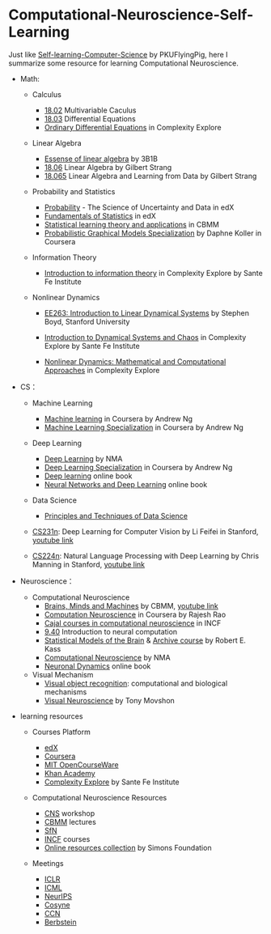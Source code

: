 # Computational-Neuroscience-Self-Learning
Just like [Self-learning-Computer-Science](https://github.com/PKUFlyingPig/Self-learning-Computer-Science) by PKUFlyingPig,  here I summarize some resource for learning Computational Neuroscience.

- Math: 
	- Calculus
		- [18.02](https://ocw.mit.edu/courses/18-02-multivariable-calculus-fall-2007/pages/calendar/) Multivariable Caculus
		- [18.03](https://ocw.mit.edu/courses/18-03-differential-equations-spring-2010/pages/calendar/) Differential Equations
		- [Ordinary Differential Equations](https://www.complexityexplorer.org/courses/32-ordinary-differential-equations) in Complexity Explore
		  
	- Linear Algebra
		- [Essense of linear algebra](https://www.youtube.com/playlist?list=PLZHQObOWTQDPD3MizzM2xVFitgF8hE_ab) by 3B1B
		- [18.06](https://ocw.mit.edu/courses/18-06-linear-algebra-spring-2010/pages/syllabus/) Linear Algebra by Gilbert Strang
		- [18.065](https://ocw.mit.edu/courses/18-065-matrix-methods-in-data-analysis-signal-processing-and-machine-learning-spring-2018/pages/calendar/) Linear Algebra and Learning from Data by Gilbert Strang
	- Probability and Statistics
		- [Probability](https://learning.edx.org/course/course-v1:MITx+6.431x+1T2022/home) - The Science of Uncertainty and Data in edX
		- [Fundamentals of Statistics](https://learning.edx.org/course/course-v1:MITx+18.6501x+1T2022/home) in edX
		- [Statistical learning theory and applications](https://cbmm.mit.edu/9-520) in CBMM
		- [Probabilistic Graphical Models Specialization](https://www.coursera.org/specializations/probabilistic-graphical-models) by Daphne Koller in Coursera
	- Information Theory
		- [Introduction to information theory](https://www.complexityexplorer.org/courses/55-introduction-to-information-theory) in Complexity Explore by Sante Fe Institute
	- Nonlinear Dynamics
		- [EE263: Introduction to Linear Dynamical Systems](http://ee263.stanford.edu/archive/) by Stephen Boyd, Stanford University
		- [Introduction to Dynamical Systems and Chaos](https://www.complexityexplorer.org/courses/145-introduction-to-dynamical-systems-and-chaos/segments/14683?summary) in Complexity Explore by Sante Fe Institute
		  
		- [Nonlinear Dynamics: Mathematical and Computational Approaches](https://www.complexityexplorer.org/courses/136-nonlinear-dynamics-mathematical-and-computational-approaches/segments/13553?summary) in Complexity Explore
		  
- CS：
	- Machine Learning
		- [Machine learning](https://www.coursera.org/learn/machine-learning-course/home/week/1) in Coursera by Andrew Ng
		- [Machine Learning Specialization](https://www.coursera.org/specializations/machine-learning-introduction#instructors) in Coursera by Andrew Ng
	- Deep Learning
		- [Deep Learning](https://deeplearning.neuromatch.io/tutorials/intro.html) by NMA
		- [Deep Learning Specialization](https://www.coursera.org/specializations/deep-learning) in Coursera by Andrew Ng
		- [Deep learning](https://www.deeplearningbook.org/) online book
		- [Neural Networks and Deep Learning](http://neuralnetworksanddeeplearning.com/index.html) online book
		  
	- Data Science
		- [Principles and Techniques of Data Science](https://ds100.org/fa21/)
	- [CS231n](http://cs231n.stanford.edu/): Deep Learning for Computer Vision by Li Feifei in Stanford, [youtube link](https://www.youtube.com/playlist?list=PLzUTmXVwsnXod6WNdg57Yc3zFx_f-RYsq)
	- [CS224n](https://web.stanford.edu/class/cs224n/): Natural Language Processing with Deep Learning by Chris Manning in Stanford, [youtube link](https://www.youtube.com/playlist?list=PLU40WL8Ol94IJzQtileLTqGZuXtGlLMP_)
- Neuroscience：
	- Computational Neuroscience
		- [Brains, Minds and Machines](https://cbmm.mit.edu/summer-school) by CBMM, [youtube link](https://www.youtube.com/c/MITCBMM/playlists?view=1&sort=dd&shelf_id=0)
		- [Computation Neuroscience](https://www.coursera.org/learn/computational-neuroscience/home/week/1) in Coursera by Rajesh Rao
		- [Cajal courses in computational neuroscience](https://training.incf.org/course/cajal-course-computational-neuroscience) in INCF
		- [9.40](https://ocw.mit.edu/courses/9-40-introduction-to-neural-computation-spring-2018/pages/syllabus/) Introduction to neural computation 
		- [Statistical Models of the Brain](https://www.stat.cmu.edu/~kass/videos.html) & [Archive course](https://archive.org/details/2018_crcns_course_1_Robert_Kass/2018_crcns_course_1_Robert_Kass_3a.mpeg4) by  Robert E. Kass
		- [Computational Neuroscience](https://compneuro.neuromatch.io/tutorials/intro.html#) by NMA
		- [Neuronal Dynamics](https://neuronaldynamics.epfl.ch/online/index.html) online book
	- Visual Mechanism
		- [Visual object recognition](https://klab.tch.harvard.edu/academia/classes/Neuro230/2021/Neuro_130_230_Notes_2021.html): computational and biological mechanisms
		- [Visual Neuroscience](https://www.cns.nyu.edu/~tony/vns/) by Tony Movshon

- learning resources
	- Courses Platform
		- [edX](https://courses.edx.org/dashboard)
		- [Coursera](https://www.coursera.org/)
		- [MIT OpenCourseWare](https://ocw.mit.edu/)
		- [Khan Academy](https://www.khanacademy.org/profile/me/courses)
		- [Complexity Explore](https://www.complexityexplorer.org/) by Sante Fe Institute
		  
	- Computational Neuroscience Resources
		- [CNS](https://www.cnsorg.org/cns-2021-workshops) workshop
		- [CBMM](https://cbmm.mit.edu/summer-school/2022/recordings) lectures
		- [SfN](https://neuronline.sfn.org/)
		- [INCF](https://training.incf.org/taxonomy/term/18?page=1) courses
		- [Online resources collection](https://www.simonsfoundation.org/collaborations/global-brain/online-resources-for-systems-and-computational-neuroscience/) by Simons Foundation
	- Meetings
		- [ICLR](https://iclr.cc/)
		- [ICML](https://icml.cc/)
		- [NeurIPS](https://nips.cc/)
		- [Cosyne](https://www.cosyne.org/)
		- [CCN](https://2022.ccneuro.org/index.php)
		- [Berbstein](https://bernstein-network.de/en/bernstein-conference/)

